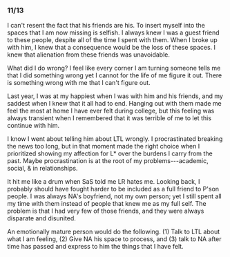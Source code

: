 ### 11/13

I can't resent the fact that his friends are his. To insert myself into the spaces that I am now missing is selfish. I always knew I was a guest friend to these people, despite all of the time I spent with them. When I broke up with him, I knew that a consequence would be the loss of these spaces. I knew that alienation from these friends was unavoidable.

What did I do wrong? I feel like every corner I am turning someone tells me that I did something wrong yet I cannot for the life of me figure it out. There is something wrong with me that I can't figure out.

Last year, I was at my happiest when I was with him and his friends, and my saddest when I knew that it all had to end. Hanging out with them made me feel the most at home I have ever felt during college, but this feeling was always transient when I remembered that it was terrible of me to let this continue with him. 

I know I went about telling him about LTL wrongly. I procrastinated breaking the news too long, but in that moment made the right choice when I prioritized showing my affection for L* over the burdens I carry from the past. Maybe procrastination is at the root of my problems---academic, social, & in relationships. 

It hit me like a drum when SaS told me LR hates me. Looking back, I probably should have fought harder to be included as a full friend to P'son people. I was always NA's boyfriend, not my own person; yet I still spent all my time with them instead of people that knew me as my full self. The problem is that I had very few of those friends, and they were always disparate and disunited.

An emotionally mature person would do the following. (1) Talk to LTL about what I am feeling, (2) Give NA his space to process, and (3) talk to NA after time has passed and express to him the things that I have felt.
